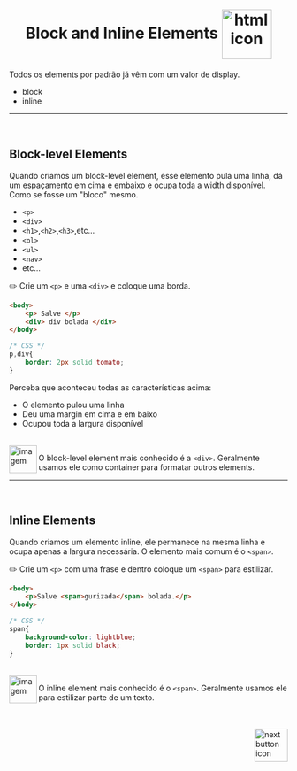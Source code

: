 <h1 align="center">
    Block and Inline Elements
    <img src="https://cdn-icons-png.flaticon.com/512/207/207788.png" alt="html icon" width="90px" align="center" >
</h1>

Todos os elements por padrão já vêm com um valor de display.

- block
- inline

<hr>
<br>

## Block-level Elements
Quando criamos um block-level element, esse elemento pula uma linha, dá um espaçamento em cima e embaixo e ocupa toda a width disponível. Como se fosse um "bloco" mesmo.

- `<p>`
- `<div>`
- `<h1>`,`<h2>`,`<h3>`,etc...
- `<ol>`
- `<ul>`
- `<nav>`
- etc...

:pencil2: Crie um `<p>` e uma `<div>` e coloque uma borda.


```html
<body>
    <p> Salve </p>
    <div> div bolada </div>
</body>
```

```css
/* CSS */
p,div{
    border: 2px solid tomato;
}
```

Perceba que aconteceu todas as características acima:
- O elemento pulou uma linha
- Deu uma margin em cima e em baixo
- Ocupou toda a largura disponível

<br>

<img src="https://cdn-icons-png.flaticon.com/512/2810/2810051.png" alt="imagem" width="50px" align="left">

O block-level element mais conhecido é a `<div>`. Geralmente usamos ele como container para formatar outros elements.

<hr>
<br>

## Inline Elements
Quando criamos um elemento inline, ele permanece na mesma linha e ocupa apenas a largura necessária. O elemento mais comum é o `<span>`.

:pencil2: Crie um `<p>` com uma frase e dentro coloque um `<span>` para estilizar.

```html
<body> 
    <p>Salve <span>gurizada</span> bolada.</p>
</body>
```

```css
/* CSS */
span{
    background-color: lightblue;
    border: 1px solid black;
}
```

<br>

<img src="https://cdn-icons-png.flaticon.com/512/2810/2810051.png" alt="imagem" width="50px" align="left">

O inline element mais conhecido é o `<span>`. Geralmente usamos ele para estilizar parte de um texto.


<br>
<br>

<!-- Next page button-->
<a href="https://github.com/lGabrielDev/01.html_css/blob/main/1.HTML/9.class/html_class.md">
    <img src="https://cdn-icons-png.flaticon.com/512/5553/5553581.png" alt="next button icon" width="60px" align="right">
</a>